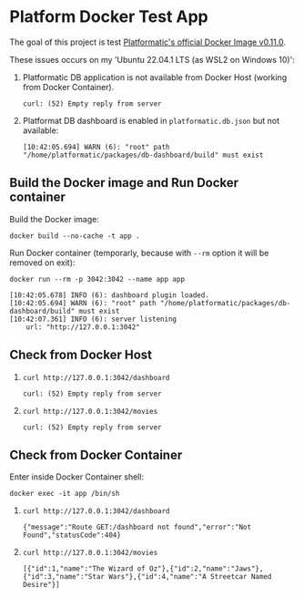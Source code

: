 # Platform Docker Test App

The goal of this project is test [Platformatic's official Docker Image v0.11.0](https://hub.docker.com/layers/platformatic/platformatic/v0.11.0/images/sha256-7011793799ff030678fec3fef8a589b5e8b77ed6e95def21c4bb170f79502c62?context=explore).  

These issues occurs on my 'Ubuntu 22.04.1 LTS (as WSL2 on Windows 10)':

1. Platformatic DB application is not available from Docker Host (working from Docker Container).

    ```console
    curl: (52) Empty reply from server
    ```

2. Platformat DB dashboard is enabled in `platformatic.db.json` but not available:

    ```console
    [10:42:05.694] WARN (6): "root" path "/home/platformatic/packages/db-dashboard/build" must exist
    ```

## Build the Docker image and Run Docker container

Build the Docker image:

`docker build --no-cache -t app .`

Run Docker container (temporarly, because with `--rm` option it will be removed on exit):

`docker run --rm -p 3042:3042 --name app app`

```console
[10:42:05.678] INFO (6): dashboard plugin loaded.
[10:42:05.694] WARN (6): "root" path "/home/platformatic/packages/db-dashboard/build" must exist
[10:42:07.361] INFO (6): server listening
    url: "http://127.0.0.1:3042"
```

## Check from Docker Host

1. `curl http://127.0.0.1:3042/dashboard`

    ```console
    curl: (52) Empty reply from server
    ```

2. `curl http://127.0.0.1:3042/movies`

    ```console
    curl: (52) Empty reply from server
    ```

## Check from Docker Container

Enter inside Docker Container shell:  

`docker exec -it app /bin/sh`

1. `curl http://127.0.0.1:3042/dashboard`

    ```console
    {"message":"Route GET:/dashboard not found","error":"Not Found","statusCode":404}
    ```

2. `curl http://127.0.0.1:3042/movies`

    ```console
    [{"id":1,"name":"The Wizard of Oz"},{"id":2,"name":"Jaws"},{"id":3,"name":"Star Wars"},{"id":4,"name":"A Streetcar Named Desire"}]
    ```
